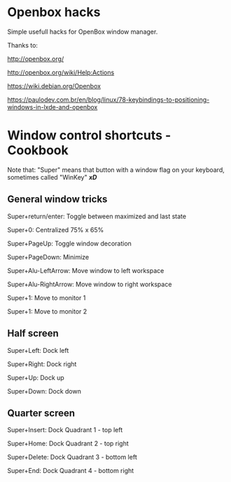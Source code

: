 # Openbox hacks
Simple usefull hacks for OpenBox window manager.

Thanks to:

http://openbox.org/

http://openbox.org/wiki/Help:Actions

https://wiki.debian.org/Openbox

https://paulodev.com.br/en/blog/linux/78-keybindings-to-positioning-windows-in-lxde-and-openbox


# Window control shortcuts - Cookbook
Note that: "Super" means that button with a window flag on your keyboard, sometimes called "WinKey" ***xD***

## General window tricks
Super+return/enter: Toggle between maximized and last state  

Super+0: Centralized 75% x 65%

Super+PageUp: Toggle window decoration 

Super+PageDown: Minimize 

Super+Alu-LeftArrow: Move window to left workspace 

Super+Alu-RightArrow: Move window to right workspace 

Super+1: Move to monitor 1 

Super+1: Move to monitor 2 


## Half screen
Super+Left: Dock left 

Super+Right: Dock right

Super+Up: Dock up

Super+Down: Dock down

## Quarter screen
Super+Insert: Dock Quadrant 1 - top left

Super+Home: Dock Quadrant 2 - top right

Super+Delete: Dock Quadrant 3 - bottom left

Super+End: Dock Quadrant 4 - bottom right
